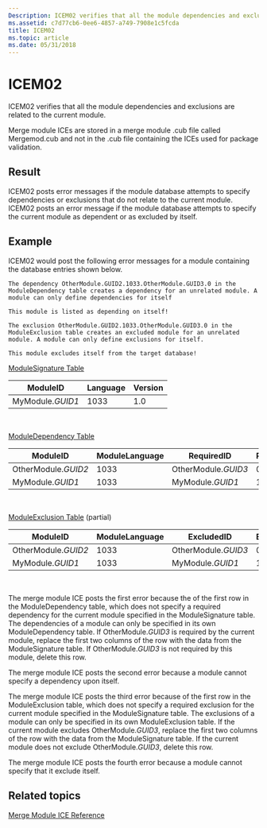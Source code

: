 ```yaml
---
Description: ICEM02 verifies that all the module dependencies and exclusions are related to the current module.
ms.assetid: c7d77cb6-0ee6-4857-a749-7908e1c5fcda
title: ICEM02
ms.topic: article
ms.date: 05/31/2018
---
```


# ICEM02

ICEM02 verifies that all the module dependencies and exclusions are related to the current module.

Merge module ICEs are stored in a merge module .cub file called Mergemod.cub and not in the .cub file containing the ICEs used for package validation.

## Result

ICEM02 posts error messages if the module database attempts to specify dependencies or exclusions that do not relate to the current module. ICEM02 posts an error message if the module database attempts to specify the current module as dependent or as excluded by itself.

## Example

ICEM02 would post the following error messages for a module containing the database entries shown below.

``` syntax
The dependency OtherModule.GUID2.1033.OtherModule.GUID3.0 in the 
ModuleDependency table creates a dependency for an unrelated module. A 
module can only define dependencies for itself

This module is listed as depending on itself!

The exclusion OtherModule.GUID2.1033.OtherModule.GUID3.0 in the 
ModuleExclusion table creates an excluded module for an unrelated 
module. A module can only define exclusions for itself.

This module excludes itself from the target database!
```

[ModuleSignature Table](modulesignature-table.md)



| ModuleID         | Language | Version |
|------------------|----------|---------|
| MyModule.*GUID1* | 1033     | 1.0     |



 

[ModuleDependency Table](moduledependency-table.md)



| ModuleID            | ModuleLanguage | RequiredID          | RequiredLanguage | RequiredVersion |
|---------------------|----------------|---------------------|------------------|-----------------|
| OtherModule.*GUID2* | 1033           | OtherModule.*GUID3* | 0                | 1.0             |
| MyModule.*GUID1*    | 1033           | MyModule.*GUID1*    | 1033             | 1.2             |



 

[ModuleExclusion Table](moduleexclusion-table.md) (partial)



| ModuleID            | ModuleLanguage | ExcludedID          | ExcludedLanguage |
|---------------------|----------------|---------------------|------------------|
| OtherModule.*GUID2* | 1033           | OtherModule.*GUID3* | 0                |
| MyModule.*GUID1*    | 1033           | MyModule.*GUID1*    | 1033             |



 

The merge module ICE posts the first error because the of the first row in the ModuleDependency table, which does not specify a required dependency for the current module specified in the ModuleSignature table. The dependencies of a module can only be specified in its own ModuleDependency table. If OtherModule.*GUID3* is required by the current module, replace the first two columns of the row with the data from the ModuleSignature table. If OtherModule.*GUID3* is not required by this module, delete this row.

The merge module ICE posts the second error because a module cannot specify a dependency upon itself.

The merge module ICE posts the third error because of the first row in the ModuleExclusion table, which does not specify a required exclusion for the current module specified in the ModuleSignature table. The exclusions of a module can only be specified in its own ModuleExclusion table. If the current module excludes OtherModule.*GUID3*, replace the first two columns of the row with the data from the ModuleSignature table. If the current module does not exclude OtherModule.*GUID3*, delete this row.

The merge module ICE posts the fourth error because a module cannot specify that it exclude itself.

## Related topics

<dl> <dt>

[Merge Module ICE Reference](merge-module-ice-reference.md)
</dt> </dl>

 

 



